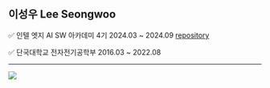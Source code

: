 ## 이성우 Lee Seongwoo

✅ 인텔 엣지 AI SW 아카데미 4기 2024.03 ~ 2024.09   [repository](https://github.com/kccistc/intel-04)


✅ 단국대학교 전자전기공학부 2016.03 ~ 2022.08 

---

<a href="https://www.instagram.com/seong_w2o"><img src="https://img.shields.io/badge/Instagram-%23E4405F.svg?style=for-the-badge&logo=Instagram&logoColor=white&link=https://www.instagram.com/seong_w2o"/></a>
